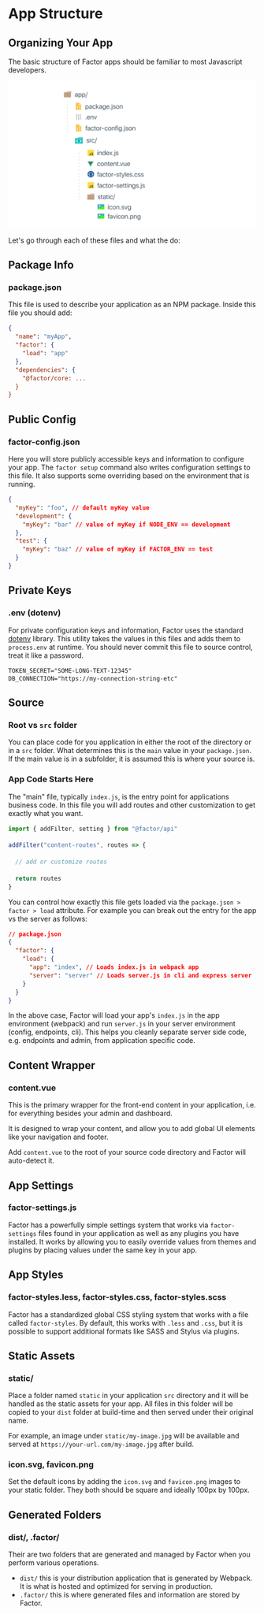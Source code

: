# App Structure

## Organizing Your App

The basic structure of Factor apps should be familiar to most Javascript developers.

![Factor App Structure](./img/structure.jpg)

Let's go through each of these files and what the do:

## Package Info

### package.json

This file is used to describe your application as an NPM package. Inside this file you should add:

```json
{
  "name": "myApp",
  "factor": {
    "load": "app"
  },
  "dependencies": {
    "@factor/core: ...
  }
}
```

## Public Config

### factor-config.json

Here you will store publicly accessible keys and information to configure your app. The `factor setup` command also writes configuration settings to this file. It also supports some overriding based on the environment that is running.

```json
{
  "myKey": "foo", // default myKey value
  "development": {
    "myKey": "bar" // value of myKey if NODE_ENV == development
  },
  "test": {
    "myKey": "baz" // value of myKey if FACTOR_ENV == test
  }
}
```

## Private Keys

### .env (dotenv)

For private configuration keys and information, Factor uses the standard [dotenv](https://github.com/motdotla/dotenv) library. This utility takes the values in this files and adds them to `process.env` at runtime. You should never commit this file to source control, treat it like a password.

```git
TOKEN_SECRET="SOME-LONG-TEXT-12345"
DB_CONNECTION="https://my-connection-string-etc"
```

## Source

### Root vs `src` folder

You can place code for you application in either the root of the directory or in a `src` folder. What determines this is the `main` value in your `package.json`. If the main value is in a subfolder, it is assumed this is where your source is.

### App Code Starts Here

The "main" file, typically `index.js`, is the entry point for applications business code. In this file you will add routes and other customization to get exactly what you want.

```js
import { addFilter, setting } from "@factor/api"

addFilter("content-routes", routes => {

  // add or customize routes

  return routes
}
```

You can control how exactly this file gets loaded via the `package.json > factor > load` attribute. For example you can break out the entry for the app vs the server as follows:

```json
// package.json
{
  "factor": {
    "load": {
      "app": "index", // Loads index.js in webpack app
      "server": "server" // Loads server.js in cli and express server
    }
  }
}
```

In the above case, Factor will load your app's `index.js` in the app environment (webpack) and run `server.js` in your server environment (config, endpoints, cli). This helps you cleanly separate server side code, e.g. endpoints and admin, from application specific code.

## Content Wrapper

### content.vue

This is the primary wrapper for the front-end content in your application, i.e. for everything besides your admin and dashboard.

It is designed to wrap your content, and allow you to add global UI elements like your navigation and footer.

Add `content.vue` to the root of your source code directory and Factor will auto-detect it.

## App Settings

### factor-settings.js

Factor has a powerfully simple settings system that works via `factor-settings` files found in your application as well as any plugins you have installed. It works by allowing you to easily override values from themes and plugins by placing values under the same key in your app.

## App Styles

### factor-styles.less, factor-styles.css, factor-styles.scss

Factor has a standardized global CSS styling system that works with a file called `factor-styles`. By default, this works with `.less` and `.css`, but it is possible to support additional formats like SASS and Stylus via plugins.

## Static Assets

### static/

Place a folder named `static` in your application `src` directory and it will be handled as the static assets for your app. All files in this folder will be copied to your `dist` folder at build-time and then served under their original name.

For example, an image under `static/my-image.jpg` will be available and served at `https://your-url.com/my-image.jpg` after build.

### icon.svg, favicon.png

Set the default icons by adding the `icon.svg` and `favicon.png` images to your static folder. They both should be square and ideally 100px by 100px.

## Generated Folders

### dist/, .factor/

Their are two folders that are generated and managed by Factor when you perform various operations.

- `dist/` this is your distribution application that is generated by Webpack. It is what is hosted and optimized for serving in production.
- `.factor/` this is where generated files and information are stored by Factor.
